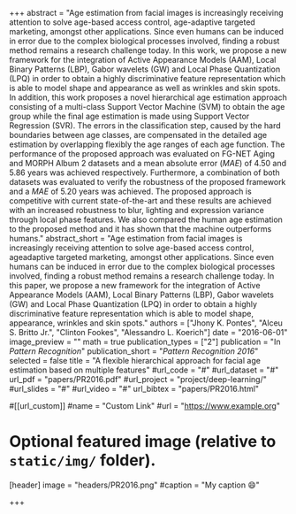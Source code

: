 +++
abstract = "Age estimation from facial images is increasingly receiving attention to solve age-based access control, age-adaptive targeted marketing, amongst other applications. Since even humans can be induced in error due to the complex biological processes involved, finding a robust method remains a research challenge today. In this work, we propose a new framework for the integration of Active Appearance Models (AAM), Local Binary Patterns (LBP), Gabor wavelets (GW) and Local Phase Quantization (LPQ) in order to obtain a highly discriminative feature representation which is able to model shape and appearance as well as wrinkles and skin spots. In addition, this work proposes a novel hierarchical age estimation approach consisting of a multi-class Support Vector Machine (SVM) to obtain the age group while the final age estimation is made using Support Vector Regression (SVR). The errors in the classification step, caused by the hard boundaries between age classes, are compensated in the detailed age estimation by overlapping flexibly the age ranges of each age function. The performance of the proposed approach was evaluated on FG-NET Aging and MORPH Album 2 datasets and a mean absolute error ($MAE$) of 4.50 and 5.86 years was achieved respectively. Furthermore, a combination of both datasets was evaluated to verify the robustness of the proposed framework and a $MAE$ of 5.20 years was achieved. The proposed approach is competitive with current state-of-the-art and these results are achieved with an increased robustness to blur, lighting and expression variance through local phase features. We also compared the human age estimation to the proposed method and it has shown that the machine outperforms humans."
abstract_short = "Age estimation from facial images is increasingly receiving attention to solve age-based access control, ageadaptive targeted marketing, amongst other applications. Since even humans can be induced in error due to the complex biological processes involved, finding a robust method remains a research challenge today. In this paper, we propose a new framework for the integration of Active Appearance Models (AAM), Local Binary Patterns (LBP), Gabor wavelets (GW) and Local Phase Quantization (LPQ) in order to obtain a highly discriminative feature representation which is able to model shape, appearance, wrinkles and skin spots."
authors = ["Jhony K. Pontes", "Alceu S. Britto Jr.", "Clinton Fookes", "Alessandro L. Koerich"]
date = "2016-06-01"
image_preview = ""
math = true
publication_types = ["2"]
publication = "In *Pattern Recognition*"
publication_short = "*Pattern Recognition 2016*"
selected = false
title = "A flexible hierarchical approach for facial age estimation based on multiple features"
#url_code = "#"
#url_dataset = "#"
url_pdf = "papers/PR2016.pdf"
#url_project = "project/deep-learning/"
#url_slides = "#"
#url_video = "#"
url_bibtex = "papers/PR2016.html"

#[[url_custom]]
#name = "Custom Link"
#url = "https://www.example.org"

# Optional featured image (relative to `static/img/` folder).
[header]
image = "headers/PR2016.png"
#caption = "My caption :smile:"

+++

